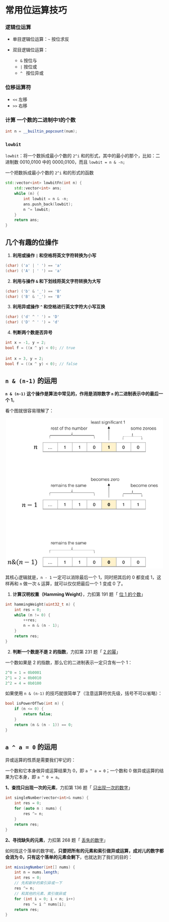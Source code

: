 # 常用位运算技巧

### 逻辑位运算

- 单目逻辑位运算：`~` 按位求反

- 双目逻辑位运算：
    - `&` 按位与
    -  `|` 按位或
    - `^ ` 按位异或

### 位移运算符

- `<<`  左移
- `>>` 右移

### 计算 一个数的二进制中1的个数

```C++
int n = __builtin_popcount(num);
```

### `lowbit`

`lowbit`：将一个数拆成最小个数的 `2^i` 和的形式，其中的最小的那个，比如：二进制数 0010,0100 中的 0000,0100，而且 `lowbit = n & -n;`

一个把数拆成最小个数的 `2^i` 和的形式的函数

```c++
std::vector<int> lowbitFn(int n) {
    std::vector<int> ans;
    while (n) {
        int lowbit = n & -n;
        ans.push_back(lowbit);
        n ^= lowbit;
    }
    return ans;
}
```

## 几个有趣的位操作

1. **利用或操作 `|` 和空格将英文字符转换为小写**

```c++
(char) ('a' | ' ') == 'a'
(char) ('A' | ' ') == 'a'
```

2. **利用与操作 `&` 和下划线将英文字符转换为大写**

```c++
(char) ('b' & '_') == 'B'
(char) ('B' & '_') == 'B'
```

3. **利用异或操作 `^` 和空格进行英文字符大小写互换**

```c++
(char) ('d' ^ ' ') = 'D'
(char) ('D' ^ ' ') = 'd'
```

4. **判断两个数是否异号**

```c++
int x = -1, y = 2;
bool f = ((x ^ y) < 0); // true

int x = 3, y = 2;
bool f = ((x ^ y) < 0); // false
```

## `n & (n-1)` 的运用

**`n & (n-1)` 这个操作是算法中常见的，作用是消除数字 `n` 的二进制表示中的最后一个 1**。

看个图就很容易理解了：

<div align="center">
    <img src="images/bit.png" width=500>
</div>

其核心逻辑就是，`n - 1` 一定可以消除最后一个 1，同时把其后的 0 都变成 1，这样再和 `n` 做一次 `&` 运算，就可以仅仅把最后一个 1 变成 0 了。

1. **计算汉明权重（Hamming Weight）**，力扣第 191 题「 [位 1 的个数](https://leetcode.cn/problems/number-of-1-bits/)」

```c++
int hammingWeight(uint32_t n) {
    int res = 0;
    while (n != 0) {
        ++res;
        n = n & (n - 1);
    }
    return res;
}
```

2. **判断一个数是不是 2 的指数**，力扣第 231 题「 [2 的幂](https://leetcode.cn/problems/power-of-two/)」

一个数如果是 2 的指数，那么它的二进制表示一定只含有一个 1：

```c++
2^0 = 1 = 0b0001
2^1 = 2 = 0b0010
2^2 = 4 = 0b0100
```

如果使用 `n & (n-1)` 的技巧就很简单了（注意运算符优先级，括号不可以省略）：

```c++
bool isPowerOfTwo(int n) {
    if (n <= 0) {
        return false;
    }
    return (n & (n - 1)) == 0;
}
```

## `a ^ a = 0` 的运用

异或运算的性质是需要我们牢记的：

一个数和它本身做异或运算结果为 0，即 `a ^ a = 0`；一个数和 0 做异或运算的结果为它本身，即 `a ^ 0 = a`。

**1、查找只出现一次的元素**，力扣第 136 题「 [只出现一次的数字](https://leetcode.cn/problems/single-number/)」

```c++
int singleNumber(vector<int>& nums) {
    int res = 0;
    for (auto n : nums) {
    	res ^= n;
    }
    return res;
}
```

**2、寻找缺失的元素**，力扣第 268 题「 [丢失的数字](https://leetcode.cn/problems/missing-number/)」

如何找这个落单的数字呢，**只要把所有的元素和索引做异或运算，成对儿的数字都会消为 0，只有这个落单的元素会剩下**，也就达到了我们的目的：

```java
int missingNumber(int[] nums) {
    int n = nums.length;
    int res = 0;
    // 先和新补的索引异或一下
    res ^= n;
    // 和其他的元素、索引做异或
    for (int i = 0; i < n; i++)
        res ^= i ^ nums[i];
    return res;
}
```

